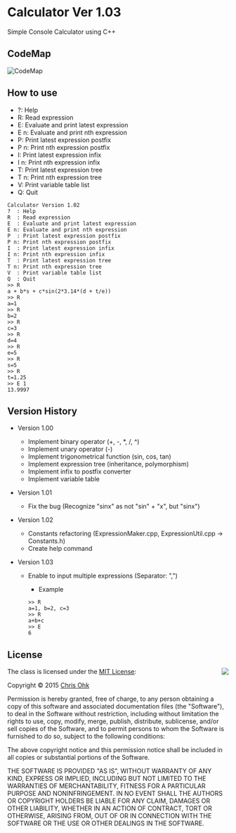 # Calculator Ver 1.03

Simple Console Calculator using C++

## CodeMap

![CodeMap](https://github.com/utilForever/Calculator/blob/master/CodeMap.png)

## How to use

- ?: Help
- R: Read expression
- E: Evaluate and print latest expression
- E n: Evaluate and print nth expression
- P: Print latest expression postfix
- P n: Print nth expression postfix
- I: Print latest expression infix
- I n: Print nth expression infix
- T: Print latest expression tree
- T n: Print nth expression tree
- V: Print variable table list
- Q: Quit 

```
Calculator Version 1.02
?  : Help
R  : Read expression
E  : Evaluate and print latest expression
E n: Evaluate and print nth expression
P  : Print latest expression postfix
P n: Print nth expression postfix
I  : Print latest expression infix
I n: Print nth expression infix
T  : Print latest expression tree
T n: Print nth expression tree
V  : Print variable table list
Q  : Quit
>> R
a + b*s + c*sin(2*3.14*(d + t/e))
>> R
a=1
>> R
b=2
>> R
c=3
>> R
d=4
>> R
e=5
>> R
s=5
>> R
t=1.25
>> E 1
13.9997
```

## Version History

- Version 1.00

    - Implement binary operator (+, -, *, /, ^)
    - Implement unary operator (-)
    - Implement trigonometrical function (sin, cos, tan)
    - Implement expression tree (inheritance, polymorphism)
    - Implement infix to postfix converter
    - Implement variable table

- Version 1.01

    - Fix the bug (Recognize "sinx" as not "sin" + "x", but "sinx")
    
- Version 1.02
    
    - Constants refactoring (ExpressionMaker.cpp, ExpressionUtil.cpp → Constants.h)
    - Create help command
    
- Version 1.03

    - Enable to input multiple expressions (Separator: ",")
        
        - Example     
        ```
        >> R
        a=1, b=2, c=3
        >> R
        a+b+c
        >> E
        6
        ```

## License

<img align="right" src="http://opensource.org/trademarks/opensource/OSI-Approved-License-100x137.png">

The class is licensed under the [MIT License](http://opensource.org/licenses/MIT):

Copyright &copy; 2015 [Chris Ohk](http://www.github.com/utiLForever)

Permission is hereby granted, free of charge, to any person obtaining a copy of this software and associated documentation files (the "Software"), to deal in the Software without restriction, including without limitation the rights to use, copy, modify, merge, publish, distribute, sublicense, and/or sell copies of the Software, and to permit persons to whom the Software is furnished to do so, subject to the following conditions:

The above copyright notice and this permission notice shall be included in all copies or substantial portions of the Software.

THE SOFTWARE IS PROVIDED "AS IS", WITHOUT WARRANTY OF ANY KIND, EXPRESS OR IMPLIED, INCLUDING BUT NOT LIMITED TO THE WARRANTIES OF MERCHANTABILITY, FITNESS FOR A PARTICULAR PURPOSE AND NONINFRINGEMENT. IN NO EVENT SHALL THE AUTHORS OR COPYRIGHT HOLDERS BE LIABLE FOR ANY CLAIM, DAMAGES OR OTHER LIABILITY, WHETHER IN AN ACTION OF CONTRACT, TORT OR OTHERWISE, ARISING FROM, OUT OF OR IN CONNECTION WITH THE SOFTWARE OR THE USE OR OTHER DEALINGS IN THE SOFTWARE.